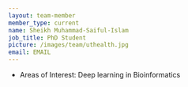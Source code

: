 ```yaml
---
layout: team-member
member_type: current
name: Sheikh Muhammad-Saiful-Islam
job_title: PhD Student
picture: /images/team/uthealth.jpg 
email: EMAIL
---
```

- Areas of Interest:  Deep learning in Bioinformatics
